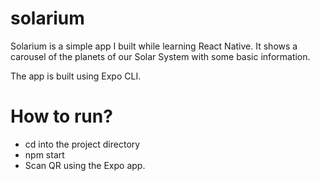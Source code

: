 # solarium

Solarium is a simple app I built while learning React Native. It shows a carousel of the planets of our Solar System with some basic information.

The app is built using Expo CLI.

# How to run?
- cd into the project directory
- npm start
- Scan QR using the Expo app.

